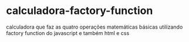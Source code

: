 # calculadora-factory-function
calculadora que faz as quatro operações matemáticas básicas utilizando factory function do javascript e também html e css 
